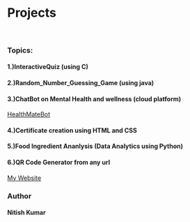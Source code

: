 # Projects
<br>
<h3>Topics:</h3>
<h4>1.)InteractiveQuiz (using C)</h4>
<h4>2.)Random_Number_Guessing_Game (using java)</h4>
<h4>3.)ChatBot on Mental Health and wellness (cloud platform)</h4>
<a href="https://web-chat.global.assistant.watson.appdomain.cloud/preview.html?backgroundImageURL=https%3A%2F%2Fau-syd.assistant.watson.cloud.ibm.com%2Fpublic%2Fimages%2Fupx-48452a42-6a37-4ce5-afcf-63a4e660bebe%3A%3A5cb0dde5-aa8d-44dd-a338-dd1ce0c515ba&integrationID=de23df1c-713b-495b-bd15-d8d6bbc83f5e&region=au-syd&serviceInstanceID=48452a42-6a37-4ce5-afcf-63a4e660bebe">HealthMateBot</a>
<br>
<h4>4.)Certificate creation using HTML and CSS</h4>
<h4>5.)Food Ingredient Ananlysis (Data Analytics using Python)</h4>
<h4>6.)QR Code Generator from any url</h4>
<a href="https://nitishkdev.github.io/My-Website/">My Website</a>
<br>
<h3>Author</h3>
<h4>Nitish Kumar</h4>
